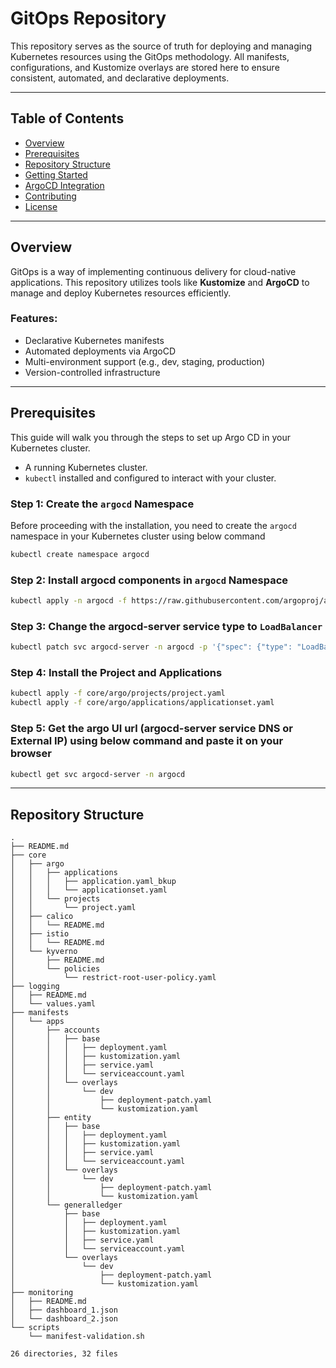 # GitOps Repository

This repository serves as the source of truth for deploying and managing Kubernetes resources using the GitOps methodology. All manifests, configurations, and Kustomize overlays are stored here to ensure consistent, automated, and declarative deployments.

---

## Table of Contents

- [Overview](#overview)
- [Prerequisites](#prerequisites)
- [Repository Structure](#repository-structure)
- [Getting Started](#getting-started)
- [ArgoCD Integration](#argocd-integration)
- [Contributing](#contributing)
- [License](#license)

---

## Overview

GitOps is a way of implementing continuous delivery for cloud-native applications. This repository utilizes tools like **Kustomize** and **ArgoCD** to manage and deploy Kubernetes resources efficiently.

### Features:
- Declarative Kubernetes manifests
- Automated deployments via ArgoCD
- Multi-environment support (e.g., dev, staging, production)
- Version-controlled infrastructure

---

## Prerequisites

This guide will walk you through the steps to set up Argo CD in your Kubernetes cluster.

- A running Kubernetes cluster.
- `kubectl` installed and configured to interact with your cluster.

### Step 1: Create the `argocd` Namespace

Before proceeding with the installation, you need to create the `argocd` namespace in your Kubernetes cluster using below command

```bash
kubectl create namespace argocd
```

### Step 2: Install argocd components in `argocd` Namespace

```bash
kubectl apply -n argocd -f https://raw.githubusercontent.com/argoproj/argo-cd/stable/manifests/install.yaml
```

### Step 3: Change the argocd-server service type to `LoadBalancer`

```bash
kubectl patch svc argocd-server -n argocd -p '{"spec": {"type": "LoadBalancer"}}'
```

### Step 4: Install the Project and Applications

```bash
kubectl apply -f core/argo/projects/project.yaml
kubectl apply -f core/argo/applications/applicationset.yaml
```

### Step 5: Get the argo UI url (argocd-server service DNS or External IP) using below command and paste it on your browser

```bash
kubectl get svc argocd-server -n argocd
```

---
## Repository Structure

```plaintext
.
├── README.md
├── core
│   ├── argo
│   │   ├── applications
│   │   │   ├── application.yaml_bkup
│   │   │   └── applicationset.yaml
│   │   └── projects
│   │       └── project.yaml
│   ├── calico
│   │   └── README.md
│   ├── istio
│   │   └── README.md
│   └── kyverno
│       ├── README.md
│       └── policies
│           └── restrict-root-user-policy.yaml
├── logging
│   ├── README.md
│   └── values.yaml
├── manifests
│   └── apps
│       ├── accounts
│       │   ├── base
│       │   │   ├── deployment.yaml
│       │   │   ├── kustomization.yaml
│       │   │   ├── service.yaml
│       │   │   └── serviceaccount.yaml
│       │   └── overlays
│       │       └── dev
│       │           ├── deployment-patch.yaml
│       │           └── kustomization.yaml
│       ├── entity
│       │   ├── base
│       │   │   ├── deployment.yaml
│       │   │   ├── kustomization.yaml
│       │   │   ├── service.yaml
│       │   │   └── serviceaccount.yaml
│       │   └── overlays
│       │       └── dev
│       │           ├── deployment-patch.yaml
│       │           └── kustomization.yaml
│       └── generalledger
│           ├── base
│           │   ├── deployment.yaml
│           │   ├── kustomization.yaml
│           │   ├── service.yaml
│           │   └── serviceaccount.yaml
│           └── overlays
│               └── dev
│                   ├── deployment-patch.yaml
│                   └── kustomization.yaml
├── monitoring
│   ├── README.md
│   ├── dashboard_1.json
│   └── dashboard_2.json
└── scripts
    └── manifest-validation.sh

26 directories, 32 files
```
